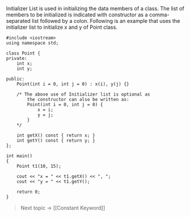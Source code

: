 Initializer List is used in initializing the data members of a class. The list of members to be initialized is indicated with constructor as a comma-separated list followed by a colon. Following is an example that uses the initializer list to initialize x and y of Point class.

```
#include <iostream>
using namespace std;

class Point {
private:
	int x;
	int y;

public:
	Point(int i = 0, int j = 0) : x(i), y(j) {}
	
	/* The above use of Initializer list is optional as 
		the constructor can also be written as:
		Point(int i = 0, int j = 0) {
			x = i;
			y = j;
		}
	*/

	int getX() const { return x; }
	int getY() const { return y; }
};

int main()
{
	Point t1(10, 15);
	
	cout << "x = " << t1.getX() << ", ";
	cout << "y = " << t1.getY();
	
	return 0;
}

```



> Next topic -> [[Constant Keyword]]